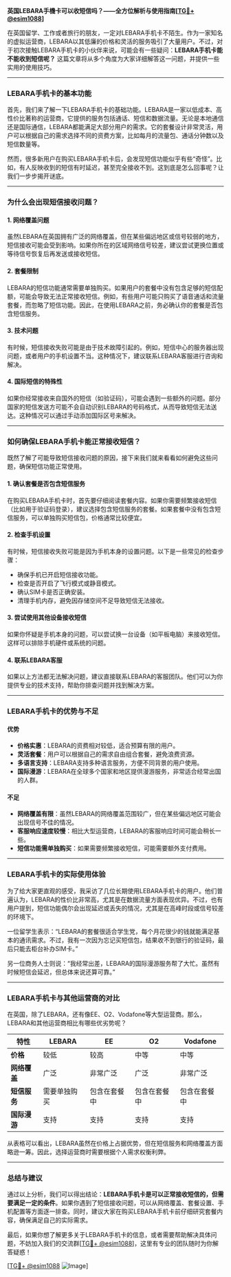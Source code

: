 **英国LEBARA手機卡可以收短信吗？——全方位解析与使用指南[[TG💪+ @esim1088](https://t.me/s/esim1088)]**

在英国留学、工作或者旅行的朋友，一定对LEBARA手机卡不陌生。作为一家知名的虚拟运营商，LEBARA以其低廉的价格和灵活的服务吸引了大量用户。不过，对于初次接触LEBARA手机卡的小伙伴来说，可能会有一些疑问：**LEBARA手机卡能不能收到短信呢？** 这篇文章将从多个角度为大家详细解答这一问题，并提供一些实用的使用技巧。

---

### **LEBARA手机卡的基本功能**
首先，我们来了解一下LEBARA手机卡的基础功能。LEBARA是一家以低成本、高性价比著称的运营商，它提供的服务包括通话、短信和数据流量。无论是本地通信还是国际通信，LEBARA都能满足大部分用户的需求。它的套餐设计非常灵活，用户可以根据自己的需求选择不同的资费方案，比如每月的流量包、通话分钟数以及短信数量等。

然而，很多新用户在购买LEBARA手机卡后，会发现短信功能似乎有些“奇怪”。比如，有人反映收到的短信有时延迟，甚至完全接收不到。这到底是怎么回事呢？让我们一步步揭开谜底。

---

### **为什么会出现短信接收问题？**

#### **1. 网络覆盖问题**
虽然LEBARA在英国拥有广泛的网络覆盖，但在某些偏远地区或信号较弱的地方，短信接收可能会受到影响。如果你所在的区域网络信号较差，建议尝试更换位置或等待信号恢复后再发送或接收短信。

#### **2. 套餐限制**
LEBARA的短信功能通常需要单独购买。如果用户的套餐中没有包含足够的短信配额，可能会导致无法正常接收短信。例如，有些用户可能只购买了语音通话和流量套餐，而忽略了短信功能。因此，在使用LEBARA之前，务必确认你的套餐是否包含短信服务。

#### **3. 技术问题**
有时候，短信接收失败可能是由于技术故障引起的。例如，短信中心的服务器出现问题，或者用户的手机设置不当。这种情况下，建议联系LEBARA客服进行咨询和解决。

#### **4. 国际短信的特殊性**
如果你经常接收来自国外的短信（如验证码），可能会遇到一些额外的问题。部分国家的短信发送方可能不会自动识别LEBARA的号码格式，从而导致短信无法送达。这种情况可以通过手动添加国际区号来解决。

---

### **如何确保LEBARA手机卡能正常接收短信？**

既然了解了可能导致短信接收问题的原因，接下来我们就来看看如何避免这些问题，确保短信功能正常使用。

#### **1. 确认套餐是否包含短信服务**
在购买LEBARA手机卡时，首先要仔细阅读套餐内容。如果你需要频繁接收短信（比如用于验证码登录），建议选择包含短信服务的套餐。如果套餐中没有包含短信服务，可以单独购买短信包，价格通常比较便宜。

#### **2. 检查手机设置**
有时候，短信接收失败可能是因为手机本身的设置问题。以下是一些常见的检查步骤：
- 确保手机已开启短信接收功能。
- 检查是否开启了飞行模式或静音模式。
- 确认SIM卡是否正确安装。
- 清理手机内存，避免因存储空间不足导致短信无法接收。

#### **3. 尝试使用其他设备接收短信**
如果你怀疑是手机本身的问题，可以尝试换一台设备（如平板电脑）来接收短信。这样可以排除手机硬件或系统的问题。

#### **4. 联系LEBARA客服**
如果以上方法都无法解决问题，建议直接联系LEBARA的客服团队。他们可以为你提供专业的技术支持，帮助你排查问题并找到解决方案。

---

### **LEBARA手机卡的优势与不足**

#### **优势**
- **价格实惠**：LEBARA的资费相对较低，适合预算有限的用户。
- **灵活套餐**：用户可以根据自己的需求自由组合套餐，避免浪费资源。
- **多语言支持**：LEBARA支持多种语言服务，方便不同背景的用户使用。
- **国际漫游**：LEBARA在全球多个国家和地区提供漫游服务，非常适合经常出国的人群。

#### **不足**
- **网络覆盖有限**：虽然LEBARA的网络覆盖范围较广，但在某些偏远地区可能会出现信号不佳的情况。
- **客服响应速度较慢**：相比大型运营商，LEBARA的客服响应时间可能会稍长一些。
- **短信功能需单独购买**：如果需要频繁接收短信，可能需要额外支付费用。

---

### **LEBARA手机卡的实际使用体验**

为了给大家更直观的感受，我采访了几位长期使用LEBARA手机卡的用户。他们普遍认为，LEBARA的性价比非常高，尤其是在数据流量方面表现优异。不过，也有用户提到，短信功能偶尔会出现延迟或丢失的情况，尤其是在高峰时段或信号较差的环境下。

一位留学生表示：“LEBARA的套餐很适合学生党，每个月花很少的钱就能满足基本的通讯需求。不过，我有一次因为忘记买短信包，结果收不到银行的验证码，最后只能去柜台补办SIM卡。”

另一位商务人士则说：“我经常出差，LEBARA的国际漫游服务帮了大忙。虽然有时候短信会延迟，但总体来说还算可靠。”

---

### **LEBARA手机卡与其他运营商的对比**

在英国，除了LEBARA，还有像EE、O2、Vodafone等大型运营商。那么，LEBARA和其他运营商相比有哪些优劣势呢？

| 特性         | LEBARA                     | EE                         | O2                         | Vodafone                   |
|--------------|----------------------------|----------------------------|----------------------------|----------------------------|
| **价格**     | 较低                       | 较高                       | 中等                       | 中等                       |
| **网络覆盖** | 广泛                       | 非常广泛                   | 广泛                       | 非常广泛                   |
| **短信服务** | 需要单独购买               | 包含在套餐中               | 包含在套餐中               | 包含在套餐中               |
| **国际漫游** | 支持                       | 支持                       | 支持                       | 支持                       |

从表格可以看出，LEBARA虽然在价格上占据优势，但在短信服务和网络覆盖方面略逊一筹。因此，选择运营商时需要根据个人需求权衡利弊。

---

### **总结与建议**

通过以上分析，我们可以得出结论：**LEBARA手机卡是可以正常接收短信的，但需要满足一定的条件**。如果你遇到了短信接收问题，可以从网络覆盖、套餐设置、手机配置等方面逐一排查。同时，建议大家在购买LEBARA手机卡前仔细研究套餐内容，确保满足自己的实际需求。

最后，如果你想了解更多关于LEBARA手机卡的信息，或者需要帮助解决具体问题，不妨加入我们的交流群[[TG💪+ @esim1088](https://t.me/s/esim1088)]，这里有专业的团队随时为你解答疑惑！

[[TG💪+ @esim1088](https://t.me/s/esim1088) ![Image](https://i.postimg.cc/4NQfJmqS/Snipaste-2025-05-13-00-14-12.png)]
